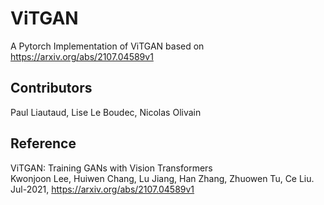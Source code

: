 # ViTGAN

A Pytorch Implementation of ViTGAN based on https://arxiv.org/abs/2107.04589v1

## Contributors
Paul Liautaud, Lise Le Boudec, Nicolas Olivain

## Reference
ViTGAN: Training GANs with Vision Transformers  
Kwonjoon Lee, Huiwen Chang, Lu Jiang, Han Zhang, Zhuowen Tu, Ce Liu.  
Jul-2021, https://arxiv.org/abs/2107.04589v1
